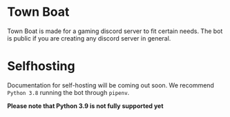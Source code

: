 # Town Boat
Town Boat is made for a gaming discord server to fit certain needs. The bot is public if you are creating any discord server in general.

# Selfhosting
Documentation for self-hosting will be coming out soon. We recommend `Python 3.8` running the bot through `pipenv`.

**Please note that Python 3.9 is not fully supported yet**
